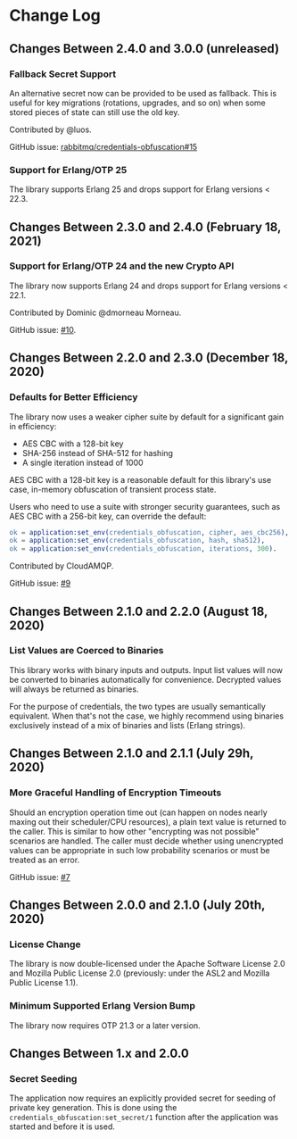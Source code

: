 # Change Log

## Changes Between 2.4.0 and 3.0.0 (unreleased)

### Fallback Secret Support

An alternative secret now can be provided to be used as fallback.
This is useful for key migrations (rotations, upgrades, and so on)
when some stored pieces of state can still use the old key.

Contributed by @luos.

GitHub issue: [rabbitmq/credentials-obfuscation#15](https://github.com/rabbitmq/credentials-obfuscation/pull/15)

### Support for Erlang/OTP 25

The library supports Erlang 25 and drops support for Erlang versions < 22.3.

## Changes Between 2.3.0 and 2.4.0 (February 18, 2021)

### Support for Erlang/OTP 24 and the new Crypto API

The library now supports Erlang 24 and drops support for Erlang versions < 22.1.

Contributed by Dominic @dmorneau Morneau.

GitHub issue: [#10](https://github.com/rabbitmq/credentials-obfuscation/pull/10).


## Changes Between 2.2.0 and 2.3.0 (December 18, 2020)

### Defaults for Better Efficiency

The library now uses a weaker cipher suite by default for a significant
gain in efficiency:

 * AES CBC with a 128-bit key
 * SHA-256 instead of SHA-512 for hashing
 * A single iteration instead of 1000

AES CBC with a 128-bit key is a reasonable default
for this library's use case, in-memory obfuscation of transient process state.

Users who need to use a suite with stronger security
guarantees, such as AES CBC with a 256-bit key,
can override the default:

``` erl
ok = application:set_env(credentials_obfuscation, cipher, aes_cbc256),
ok = application:set_env(credentials_obfuscation, hash, sha512),
ok = application:set_env(credentials_obfuscation, iterations, 300).
```

Contributed by CloudAMQP.

GitHub issue: [#9](https://github.com/rabbitmq/credentials-obfuscation/pull/9)

## Changes Between 2.1.0 and 2.2.0 (August 18, 2020)

### List Values are Coerced to Binaries

This library works with binary inputs and outputs. Input list values will now be
converted to binaries automatically for convenience. Decrypted values will always
be returned as binaries.

For the purpose of credentials, the two types are usually semantically equivalent.
When that's not the case, we highly recommend using binaries exclusively instead
of a mix of binaries and lists (Erlang strings).


## Changes Between 2.1.0 and 2.1.1 (July 29h, 2020)

### More Graceful Handling of Encryption Timeouts

Should an encryption operation time out (can happen on nodes nearly maxing out their scheduler/CPU resources),
a plain text value is returned to the caller. This is similar to how other
"encrypting was not possible" scenarios are handled. The caller must
decide whether using unencrypted values can be appropriate in such low probability scenarios
or must be treated as an error.

GitHub issue: [#7](https://github.com/rabbitmq/credentials-obfuscation/pull/7)


## Changes Between 2.0.0 and 2.1.0 (July 20th, 2020)

### License Change

The library is now double-licensed under the Apache Software License 2.0
and Mozilla Public License 2.0 (previously: under the ASL2 and Mozilla Public License 1.1).

### Minimum Supported Erlang Version Bump

The library now requires OTP 21.3 or a later version.


## Changes Between 1.x and 2.0.0

### Secret Seeding

The application now requires an explicitly provided secret for seeding
of private key generation. This is done using the `credentials_obfuscation:set_secret/1` function
after the application was started and before it is used.
